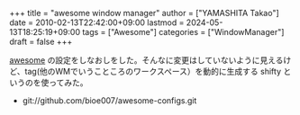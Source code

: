 +++
title = "awesome window manager"
author = ["YAMASHITA Takao"]
date = 2010-02-13T22:42:00+09:00
lastmod = 2024-05-13T18:25:19+09:00
tags = ["Awesome"]
categories = ["WindowManager"]
draft = false
+++

[awesome](http://awesome.naquadah.org/) の設定をしなおしをした。そんなに変更はしていないように見えるけど、tag(他のWMでいうこところのワークスペース）を動的に生成する
shifty
というのを使ってみた。

-   git://github.com/bioe007/awesome-configs.git
